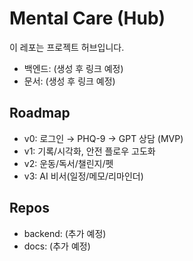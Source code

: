 # Mental Care (Hub)

이 레포는 프로젝트 허브입니다.  
- 백엔드: (생성 후 링크 예정)
- 문서: (생성 후 링크 예정)

## Roadmap
- v0: 로그인 → PHQ-9 → GPT 상담 (MVP)
- v1: 기록/시각화, 안전 플로우 고도화
- v2: 운동/독서/챌린지/펫
- v3: AI 비서(일정/메모/리마인더)

## Repos
- backend: (추가 예정)
- docs: (추가 예정)

